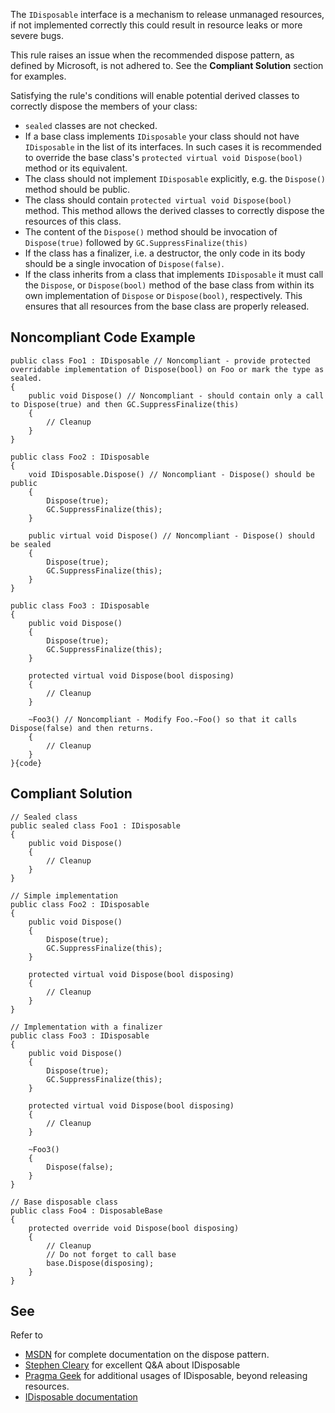 
The `IDisposable` interface is a mechanism to release unmanaged resources, if not implemented correctly this could result in resource leaks or more severe bugs.

This rule raises an issue when the recommended dispose pattern, as defined by Microsoft, is not adhered to. See the **Compliant
Solution** section for examples.

Satisfying the rule's conditions will enable potential derived classes to correctly dispose the members of your class:

- `sealed` classes are not checked.
- If a base class implements `IDisposable` your class should not have `IDisposable` in the list of its interfaces. In such
  cases it is recommended to override the base class's `protected virtual void Dispose(bool)` method or its equivalent.
- The class should not implement `IDisposable` explicitly, e.g. the `Dispose()` method should be public.
- The class should contain `protected virtual void Dispose(bool)` method. This method allows the derived classes to correctly dispose
  the resources of this class.
- The content of the `Dispose()` method should be invocation of `Dispose(true)` followed by
  `GC.SuppressFinalize(this)`
- If the class has a finalizer, i.e. a destructor, the only code in its body should be a single invocation of `Dispose(false)`.
- If the class inherits from a class that implements `IDisposable` it must call the `Dispose`, or
  `Dispose(bool)` method of the base class from within its own implementation of `Dispose` or `Dispose(bool)`,
  respectively. This ensures that all resources from the base class are properly released.


## Noncompliant Code Example


    public class Foo1 : IDisposable // Noncompliant - provide protected overridable implementation of Dispose(bool) on Foo or mark the type as sealed.
    {
        public void Dispose() // Noncompliant - should contain only a call to Dispose(true) and then GC.SuppressFinalize(this)
        {
            // Cleanup
        }
    }
    
    public class Foo2 : IDisposable
    {
        void IDisposable.Dispose() // Noncompliant - Dispose() should be public
        {
            Dispose(true);
            GC.SuppressFinalize(this);
        }
    
        public virtual void Dispose() // Noncompliant - Dispose() should be sealed
        {
            Dispose(true);
            GC.SuppressFinalize(this);
        }
    }
    
    public class Foo3 : IDisposable
    {
        public void Dispose()
        {
            Dispose(true);
            GC.SuppressFinalize(this);
        }
    
        protected virtual void Dispose(bool disposing)
        {
            // Cleanup
        }
    
        ~Foo3() // Noncompliant - Modify Foo.~Foo() so that it calls Dispose(false) and then returns.
        {
            // Cleanup
        }
    }{code}


## Compliant Solution


    // Sealed class
    public sealed class Foo1 : IDisposable
    {
        public void Dispose()
        {
            // Cleanup
        }
    }
    
    // Simple implementation
    public class Foo2 : IDisposable
    {
        public void Dispose()
        {
            Dispose(true);
            GC.SuppressFinalize(this);
        }
    
        protected virtual void Dispose(bool disposing)
        {
            // Cleanup
        }
    }
    
    // Implementation with a finalizer
    public class Foo3 : IDisposable
    {
        public void Dispose()
        {
            Dispose(true);
            GC.SuppressFinalize(this);
        }
    
        protected virtual void Dispose(bool disposing)
        {
            // Cleanup
        }
    
        ~Foo3()
        {
            Dispose(false);
        }
    }
    
    // Base disposable class
    public class Foo4 : DisposableBase
    {
        protected override void Dispose(bool disposing)
        {
            // Cleanup
            // Do not forget to call base
            base.Dispose(disposing);
        }
    }


## See

Refer to

- [MSDN](https://msdn.microsoft.com/en-us/library/498928w2.aspx) for complete documentation on the dispose pattern.
- [Stephen Cleary](https://blog.stephencleary.com/2009/08/how-to-implement-idisposable-and.html) for excellent Q&A about
  IDisposable
- [Pragma Geek](https://pragmateek.com/c-scope-your-global-state-changes-with-idisposable-and-the-using-statement/) for additional
  usages of IDisposable, beyond releasing resources.
- [IDisposable documentation](https://docs.microsoft.com/en-us/dotnet/api/system.idisposable?view=netframework-4.7)

